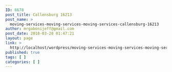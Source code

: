 ```yaml
---
ID: 6678
post_title: Callensburg 16213
post_name: >
  moving-services-moving-services-moving-services-callensburg-16213
author: mrgabonijeff@gmail.com
post_date: 2018-03-28 01:47:21
layout: page
link: >
  http://localhost/wordpress/moving-services-moving-services-moving-services-callensburg-16213/
published: true
tags: [ ]
categories: [ ]
---
```

